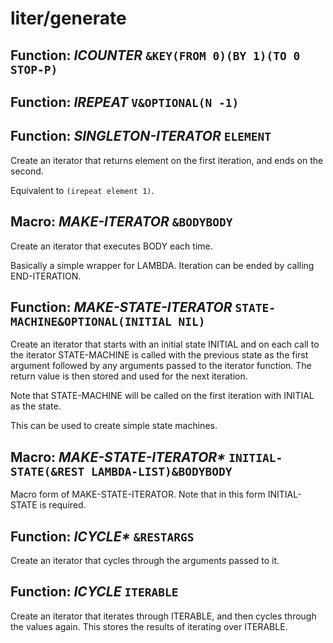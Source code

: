 # liter/generate

## Function: _ICOUNTER_ `&KEY(FROM 0)(BY 1)(TO 0 STOP-P)`



## Function: _IREPEAT_ `V&OPTIONAL(N -1)`



## Function: _SINGLETON-ITERATOR_ `ELEMENT`
Create an iterator that returns element on the first iteration, and
ends on the second.

Equivalent to `(irepeat element 1)`.


## Macro: _MAKE-ITERATOR_ `&BODYBODY`
Create an iterator that executes BODY each time.

Basically a simple wrapper for LAMBDA.
Iteration can be ended by calling END-ITERATION.


## Function: _MAKE-STATE-ITERATOR_ `STATE-MACHINE&OPTIONAL(INITIAL NIL)`
Create an iterator that starts with an initial state INITIAL and on each call to the iterator
STATE-MACHINE is called with the previous state as the first argument followed by any arguments
passed to the iterator function. The return value is then stored and used for the next iteration.

Note that STATE-MACHINE will be called on the first iteration with INITIAL as the state.

This can be used to create simple state machines.


## Macro: _MAKE-STATE-ITERATOR*_ `INITIAL-STATE(&REST LAMBDA-LIST)&BODYBODY`
Macro form of MAKE-STATE-ITERATOR. Note that in this form INITIAL-STATE is required.


## Function: _ICYCLE*_ `&RESTARGS`
Create an iterator that cycles through the arguments passed to it.


## Function: _ICYCLE_ `ITERABLE`
Create an iterator that iterates through ITERABLE, and then cycles through
the values again.
This stores the results of iterating over ITERABLE.
